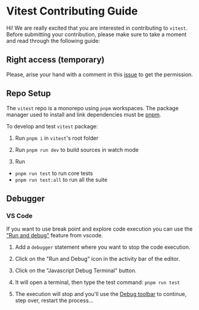 # Vitest Contributing Guide

Hi! We are really excited that you are interested in contributing to `vitest`. Before submitting your contribution, please make sure to take a moment and read through the following guide:

## Right access (temporary)

Please, arise your hand with a comment in this [issue](https://github.com/antfu-sponsors/vitest/issues/24) to get the permission.

## Repo Setup

The `vitest` repo is a monorepo using `pnpm` workspaces. The package manager used to install and link dependencies must be [pnpm](https://pnpm.io/).

To develop and test `vitest` package:

1. Run `pnpm i` in `vitest`'s root folder

2. Run `pnpm run dev` to build sources in watch mode

3. Run 
  - `pnpm run test` to run core tests
  - `pnpm run test:all` to run all the suite

## Debugger

### VS Code

If you want to use break point and explore code execution you can use the ["Run and debug"](https://code.visualstudio.com/docs/editor/debugging) feature from vscode.

1. Add a `debugger` statement where you want to stop the code execution.

2. Click on the "Run and Debug" icon in the activity bar of the editor.

2. Click on the "Javascript Debug Terminal" button. 

3. It will open a terminal, then type the test command: `pnpm run test`

4. The execution will stop and you'll use the [Debug toolbar](https://code.visualstudio.com/docs/editor/debugging#_debug-actions) to continue, step over, restart the process...
